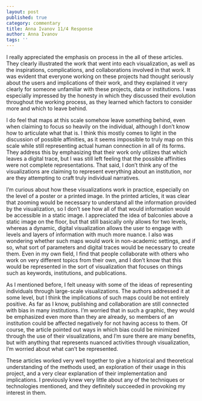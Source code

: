 ```yaml
---
layout: post
published: true
category: commentary
title: Anna Ivanov 11/4 Response
author: Anna Ivanov
tags: ''
---
```


I really appreciated the emphasis on process in the all of these articles. They clearly illustrated the work that went into each visualization, as well as the inspirations, complications, and collaborations involved in that work. It was evident that everyone working on these projects had thought seriously about the users and implications of their work, and they explained it very clearly for someone unfamiliar with these projects, data or institutions. I was especially impressed by the honesty in which they discussed their evolution throughout the working process, as they learned which factors to consider more and which to leave behind.

I do feel that maps at this scale somehow leave something behind, even when claiming to focus so heavily on the individual, although I don’t know how to articulate what that is. I think this mostly comes to light in the discussion of possible affinities, as it seems impossible to truly map on this scale while still representing actual human connection in all of its forms. They address this by emphasizing that their work only utilizes that which leaves a digital trace, but I was still left feeling that the possible affinities were not complete representations. That said, I don’t think any of the visualizations are claiming to represent everything about an institution, nor are they attempting to craft truly individual narratives. 
    
I’m curious about how these visualizations work in practice, especially on the level of a poster or a printed image. In the printed articles, it was clear that zooming would be necessary to understand all the information provided by the visualization, so I don’t see how all of that would information would be accessible in a static image. I appreciated the idea of balconies above a static image on the floor, but that still basically only allows for two levels, whereas a dynamic, digital visualization allows the user to engage with levels and layers of information with much more nuance. I also was wondering whether such maps would work in non-academic settings, and if so, what sort of parameters and digital traces would be necessary to create them. Even in my own field, I find that people collaborate with others who work on very different topics from their own, and I don’t know that this would be represented in the sort of visualization that focuses on things such as keywords, institutions, and publications. 
    
As I mentioned before, I felt uneasy with some of the ideas of representing individuals through large-scale visualizations. The authors addressed it at some level, but I think the implications of such maps could be not entirely positive. As far as I know, publishing and collaboration are still connected with bias in many institutions. I’m worried that in such a graphic, they would be emphasized even more than they are already, so members of an institution could be affected negatively for not having access to them. Of course, the article pointed out ways in which bias could be minimized through the use of their visualizations, and I’m sure there are many benefits, but with anything that represents nuanced activities through visualization, I’m worried about what can’t be represented. 
    
These articles worked very well together to give a historical and theoretical understanding of the methods used, an exploration of their usage in this project, and a very clear explanation of their implementation and implications. I previously knew very little about any of the techniques or technologies mentioned, and they definitely succeeded in provoking my interest in them.

